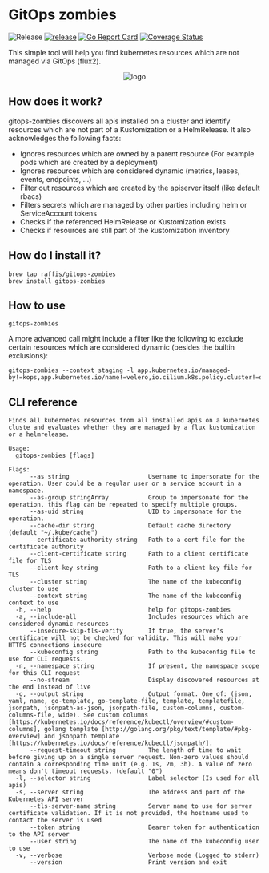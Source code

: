 # GitOps zombies

![Release](https://img.shields.io/github/v/release/raffis/gitops-zombies)
[![release](https://github.com/raffis/gitops-zombies/actions/workflows/release.yaml/badge.svg)](https://github.com/raffis/gitops-zombies/actions/workflows/release.yaml)
[![Go Report Card](https://goreportcard.com/badge/github.com/raffis/gitops-zombies)](https://goreportcard.com/report/github.com/raffis/gitops-zombies)
[![Coverage Status](https://coveralls.io/repos/github/raffis/gitops-zombies/badge.svg?branch=main)](https://coveralls.io/github/raffis/gitops-zombies?branch=main)

This simple tool will help you find kubernetes resources which are not managed via GitOps (flux2).

<p align="center"><img src="https://github.com/raffis/gitops-zombies/blob/main/assets/logo.png?raw=true" alt="logo"/></p>

## How does it work?

gitops-zombies discovers all apis installed on a cluster and identify resources which are not part of a Kustomization or a HelmRelease.
It also acknowledges the following facts:

* Ignores resources which are owned by a parent resource (For example pods which are created by a deployment)
* Ignores resources which are considered dynamic (metrics, leases, events, endpoints, ...)
* Filter out resources which are created by the apiserver itself (like default rbacs)
* Filters secrets which are managed by other parties including helm or ServiceAccount tokens
* Checks if the referenced HelmRelease or Kustomization exists
* Checks if resources are still part of the kustomization inventory


## How do I install it?

```
brew tap raffis/gitops-zombies
brew install gitops-zombies
```

## How to use

```
gitops-zombies
```

A more advanced call might include a filter like the following to exclude certain resources which are considered dynamic (besides the builtin exclusions):
```
gitops-zombies --context staging -l app.kubernetes.io/managed-by!=kops,app.kubernetes.io/name!=velero,io.cilium.k8s.policy.cluster!=default
```

## CLI reference
```
Finds all kubernetes resources from all installed apis on a kubernetes cluste and evaluates whether they are managed by a flux kustomization or a helmrelease.

Usage:
  gitops-zombies [flags]

Flags:
      --as string                      Username to impersonate for the operation. User could be a regular user or a service account in a namespace.
      --as-group stringArray           Group to impersonate for the operation, this flag can be repeated to specify multiple groups.
      --as-uid string                  UID to impersonate for the operation.
      --cache-dir string               Default cache directory (default "~/.kube/cache")
      --certificate-authority string   Path to a cert file for the certificate authority
      --client-certificate string      Path to a client certificate file for TLS
      --client-key string              Path to a client key file for TLS
      --cluster string                 The name of the kubeconfig cluster to use
      --context string                 The name of the kubeconfig context to use
  -h, --help                           help for gitops-zombies
  -a, --include-all                    Includes resources which are considered dynamic resources
      --insecure-skip-tls-verify       If true, the server's certificate will not be checked for validity. This will make your HTTPS connections insecure
      --kubeconfig string              Path to the kubeconfig file to use for CLI requests.
  -n, --namespace string               If present, the namespace scope for this CLI request
      --no-stream                      Display discovered resources at the end instead of live
  -o, --output string                  Output format. One of: (json, yaml, name, go-template, go-template-file, template, templatefile, jsonpath, jsonpath-as-json, jsonpath-file, custom-columns, custom-columns-file, wide). See custom columns [https://kubernetes.io/docs/reference/kubectl/overview/#custom-columns], golang template [http://golang.org/pkg/text/template/#pkg-overview] and jsonpath template [https://kubernetes.io/docs/reference/kubectl/jsonpath/].
      --request-timeout string         The length of time to wait before giving up on a single server request. Non-zero values should contain a corresponding time unit (e.g. 1s, 2m, 3h). A value of zero means don't timeout requests. (default "0")
  -l, --selector string                Label selector (Is used for all apis)
  -s, --server string                  The address and port of the Kubernetes API server
      --tls-server-name string         Server name to use for server certificate validation. If it is not provided, the hostname used to contact the server is used
      --token string                   Bearer token for authentication to the API server
      --user string                    The name of the kubeconfig user to use
  -v, --verbose                        Verbose mode (Logged to stderr)
      --version                        Print version and exit
```
